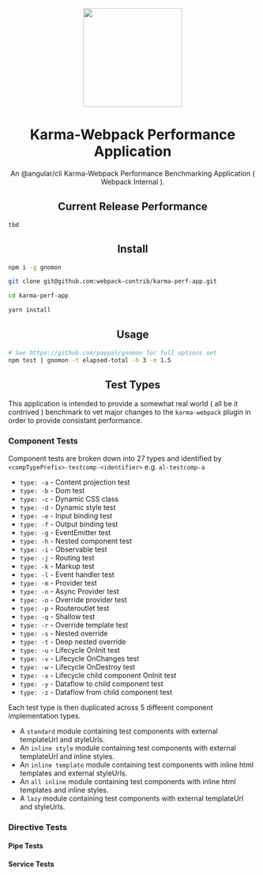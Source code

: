 <div align="center">
  <!-- replace with accurate logo e.g from https://worldvectorlogo.com/ -->
  <a href="https://github.com/webpack/webpack">
    <img width="200" height="200" vspace="" hspace="25"
      src="https://cdn.rawgit.com/webpack/media/e7485eb2/logo/icon.svg">
  </a>
  <h1>Karma-Webpack Performance Application</h1>
  <p>An @angular/cli Karma-Webpack Performance Benchmarking Application ( Webpack Internal ).<p>
</div>

<h2 align="center">Current Release Performance</h2>

`tbd`

<h2 align="center">Install</h2>

```bash
npm i -g gnomon

git clone git@github.com:webpack-contrib/karma-perf-app.git

cd karma-perf-app

yarn install
```

<h2 align="center">Usage</h2>

```bash
# See https://github.com/paypal/gnomon for full options set
npm test | gnomon -t elapsed-total -h 3 -m 1.5
```

<h2 align="center">Test Types</h2>

This application is intended to provide a somewhat real world ( all be it contrived ) benchmark to vet major changes to the `karma-webpack` plugin in order to provide consistant performance.

### Component Tests

Component tests are broken down into 27 types and identified by `<compTypePrefix>-testcomp-<identifier>` e.g. `al-testcomp-a`

- `type: -a` - Content projection test
- `type: -b` - Dom test
- `type: -c` - Dynamic CSS class
- `type: -d` - Dynamic style test
- `type: -e` - Input binding test
- `type: -f` - Output binding test
- `type: -g` - EventEmitter test
- `type: -h` - Nested component test
- `type: -i` - Observable test
- `type: -j` - Routing test
- `type: -k` - Markup test
- `type: -l` - Event handler test
- `type: -m` - Provider test
- `type: -n` - Async Provider test
- `type: -o` - Override provider test
- `type: -p` - Routeroutlet test
- `type: -q` - Shallow test
- `type: -r` - Override template test
- `type: -s` - Nested override
- `type: -t` - Deep nested override
- `type: -u` - Lifecycle OnInit test
- `type: -v` - Lifecycle OnChanges test
- `type: -w` - Lifecycle OnDestroy test
- `type: -x` - Lifecycle child component OnInit test
- `type: -y` - Dataflow to child component test
- `type: -z` - Dataflow from child component test

Each test type is then duplicated across 5 different component implementation types.

- A `standard` module containing test components with external templateUrl and styleUrls.
- An `inline style` module containing test components with external templateUrl and inline styles.
- An `inline template` module containing test components with inline html templates and external styleUrls.
- An `all inline` module containing test components with inline html templates and inline styles.
- A `lazy` module containing test components with external templateUrl and styleUrls.

### Directive Tests

#### Pipe Tests

#### Service Tests
